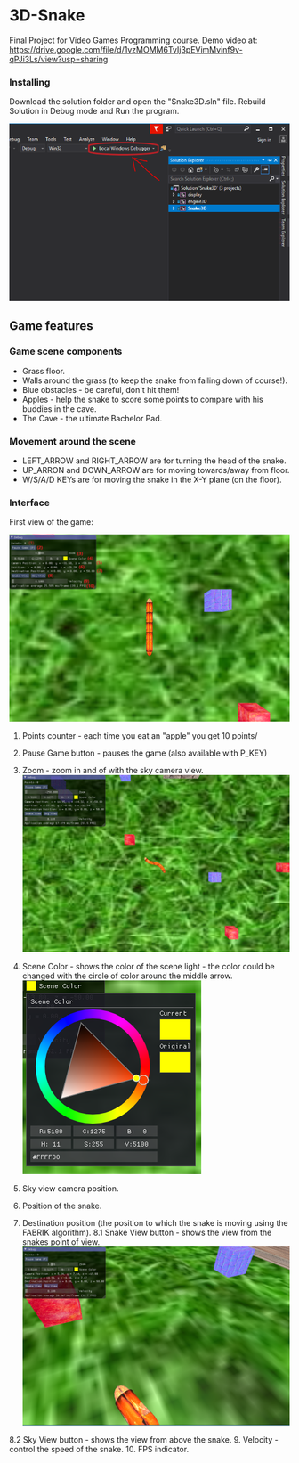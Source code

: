 # 3D-Snake

Final Project for Video Games Programming course.
Demo video at: https://drive.google.com/file/d/1vzMOMM6TvIj3pEVimMvinf9v-qPJi3Ls/view?usp=sharing

### Installing

Download the solution folder and open the "Snake3D.sln" file.
Rebuild Solution in Debug mode and Run the program.

![Screenshot](res/runProgram.PNG)

## Game features
### Game scene components
  * Grass floor.
  * Walls around the grass (to keep the snake from falling down of course!).
  * Blue obstacles - be careful, don't hit them!
  * Apples - help the snake to score some points to compare with his buddies in the cave.
  * The Cave - the ultimate Bachelor Pad.
  
### Movement around the scene
  * LEFT_ARROW and RIGHT_ARROW are for turning the head of the snake.
  * UP_ARRON and DOWN_ARROW are for moving towards/away from floor.
  * W/S/A/D KEYs are for moving the snake in the X-Y plane (on the floor).
  
### Interface

First view of the game:

![Screenshot](res/firstGameView.PNG)

  1. Points counter - each time you eat an "apple" you get 10 points/
  2. Pause Game button - pauses the game (also available with P_KEY)
  3. Zoom - zoom in and of with the sky camera view.
![Screenshot](res/skyView.PNG)

  4. Scene Color - shows the color of the scene light -
     the color could be changed with the circle of color around the middle arrow.
![Screenshot](res/colorSelection.PNG)

  5. Sky view camera position.
  6. Position of the snake.
  7. Destination position (the position to which the snake is moving using the FABRIK algorithm).
  8.1 Snake View button - shows the view from the snakes point of view.
![Screenshot](res/snakeView.PNG)

  8.2 Sky View button - shows the view from above the snake.
  9. Velocity - control the speed of the snake.
  10. FPS indicator.
